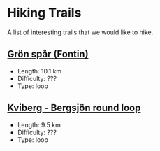 # Hiking Trails

A list of interesting trails that we would like to hike.

## [Grön spår (Fontin)](https://www.alltrails.com/sv-se/led/sweden/vastra-gotaland/fontin-gron)

* Length: 10.1 km
* Difficulty: ???
* Type: loop

## [Kviberg - Bergsjön round loop](https://www.alltrails.com/sv-se/led/sweden/vastra-gotaland/kviberg-bergsjon-rundslinga)

* Length: 9.5 km
* Difficulty: ???
* Type: loop
